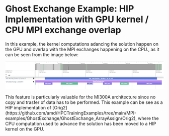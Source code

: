 # Ghost Exchange Example: HIP Implementation with GPU kernel / CPU MPI exchange overlap

In this example, the kernel computations adancing the solution happen on the GPU and overlap with the MPI exchanges happening on the CPU., as it can be seen from the image below:
<p>
<img src="kernel_MPI_overlap.png" \>
</p>
This feature is particularly valuable for the MI300A architecture since no copy and trasfer of data has to be performed.
This example can be see as a HIP implementation of [Orig2](https://github.com/amd/HPCTrainingExamples/tree/main/MPI-examples/GhostExchange/GhostExchange_ArrayAssign/Orig2), where the CPU computation used to advance the solution has been moved to a HIP kernel on the GPU.

